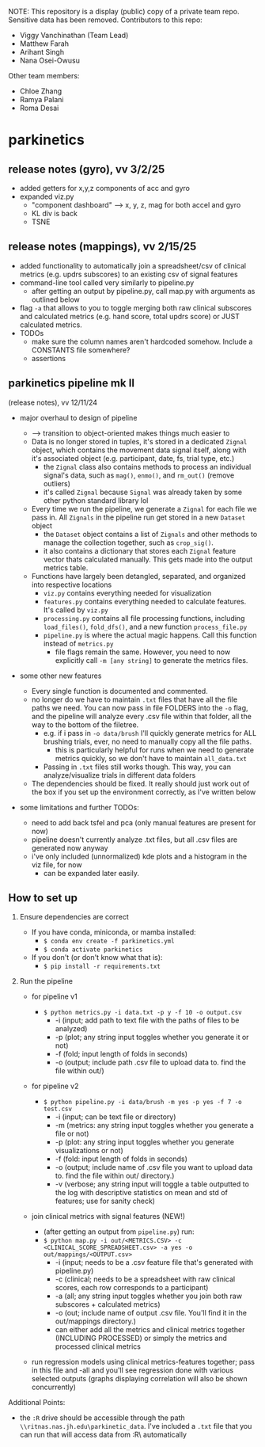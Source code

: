 NOTE: This repository is a display (public) copy of a private team repo. Sensitive data has been removed. Contributors to this repo:
* Viggy Vanchinathan (Team Lead)
* Matthew Farah
* Arihant Singh
* Nana Osei-Owusu

Other team members:
* Chloe Zhang
* Ramya Palani
* Roma Desai 

# parkinetics

## release notes (gyro), vv 3/2/25
* added getters for x,y,z components of acc and gyro
* expanded viz.py
    * "component dashboard" --> x, y, z, mag for both accel and gyro
    * KL div is back
    * TSNE
    
## release notes (mappings), vv 2/15/25
* added functionality to automatically join a spreadsheet/csv of clinical metrics (e.g. updrs subscores) to an existing csv of signal features
* command-line tool called very similarly to pipeline.py
    * after getting an output by pipeline.py, call map.py with arguments as outlined below
* flag `-a` that allows to you to toggle merging both raw clinical subscores and calculated metrics (e.g. hand score, total updrs score) or JUST calculated metrics.
* TODOs
    * make sure the column names aren't hardcoded somehow. Include a CONSTANTS file somewhere?
    * assertions

## parkinetics pipeline mk II 
(release notes), vv 12/11/24

* major overhaul to design of pipeline
    * --> transition to object-oriented makes things much easier to
    * Data is no longer stored in tuples, it's stored in a dedicated `Zignal` object, which contains the movement data signal itself, along with it's associated object (e.g. participant, date, fs, trial type, etc.)
        * the `Zignal` class also contains methods to process an individual signal's data, such as `mag()`, `enmo()`, and `rm_out()` (remove outliers)
        * it's called `Zignal` because `Signal` was already taken by some other python standard library lol
    * Every time we run the pipeline, we generate a `Zignal` for each file we pass in. All `Zignals`
    in the pipeline run get stored in a new `Dataset` object
        * the `Dataset` object contains a list of `Zignals` and other methods to manage the collection together, such as `crop_sig()`.
        * it also contains a dictionary that stores each `Zignal` feature vector thats calculated manually. This gets made into the output metrics table.
    * Functions have largely been detangled, separated, and organized into respective locations
        * `viz.py` contains everything needed for visualization
        * `features.py` contains everything needed to calculate features. It's called by `viz.py`
        * `processing.py` contains all file processing functions, including `load_files()`, `fold_dfs()`, and a new function `process_file.py`
        * `pipeline.py` is where the actual magic happens. Call this function instead of `metrics.py` 
            * file flags remain the same. However, you need to now explicitly call `-m [any string]` to generate the metrics files.

* some other new features
    * Every single function is documented and commented. 
    * no longer do we have to maintain `.txt` files that have all the file paths we need. You can now pass in file FOLDERS into the `-o` flag, and the pipeline will analyze every .csv file within that folder, all the way to the bottom of the filetree. 
        * e.g. if i pass in `-o data/brush` I'll quickly generate metrics for ALL brushing trials, ever, no need to manually copy all the file paths.
            * this is particularly helpful for runs when we need to generate metrics quickly, so we don't have to maintain `all_data.txt`
        * Passing in `.txt` files still works though. This way, you can analyze/visualize trials in different data folders
    * The dependencies should be fixed. It really should just work out of the box if you set up the environment correctly, as I've written below

* some limitations and further TODOs:
    * need to add back tsfel and pca (only manual features are present for now)
    * pipeline doesn't currently analyze .txt files, but all .csv files are generated now anyway
    * i've only included (unnormalized) kde plots and a histogram in the viz file, for now
        * can be expanded later easily.

## How to set up

1. Ensure dependencies are correct
    * If you have conda, miniconda, or mamba installed:
        * `$ conda env create -f parkinetics.yml`
        * `$ conda activate parkinetics`
    * If you don't (or don't know what that is):
        * `$ pip install -r requirements.txt`

2. Run the pipeline 
    * for pipeline v1
        * `$ python metrics.py -i data.txt -p y -f 10 -o output.csv`
            * -i (input; add path to text file with the paths of files to be analyzed)
            * -p (plot; any string input toggles whether you generate it or not)
            * -f (fold; input length of folds in seconds)
            * -o (output; include path .csv file to upload data to. find the file within out/)
    
    * for pipeline v2
        * `$ python pipeline.py -i data/brush -m yes -p yes -f 7 -o test.csv`
            * -i (input; can be text file or directory)
            * -m (metrics: any string input toggles whether you generate a file or not)
            * -p (plot: any string input toggles whether you generate visualizations or not)
            * -f (fold: input length of folds in seconds)
            * -o (output; include name of .csv file you want to upload data to. find the file within out/ directory.)
            * -v (verbose; any string input will toggle a table outputted to the log with descriptive statistics on mean and std of features; use for sanity check)

    * join clinical metrics with signal features (NEW!)
        * (after getting an output from `pipeline.py`) run:
        * `$ python map.py -i out/<METRICS.CSV> -c <CLINICAL_SCORE_SPREADSHEET.csv> -a yes -o out/mappings/<OUTPUT.csv>`
            * -i (input; needs to be a .csv feature file that's generated with pipeline.py)
            * -c (clinical; needs to be a spreadsheet with raw clinical scores, each row corresponds to a participant)
            * -a (all; any string input toggles whether you join both raw subscores + calculated metrics)
            * -o (out; include name of output .csv file. You'll find it in the out/mappings directory.)
            * can either add all the metrics and clinical metrics together (INCLUDING PROCESSED) or simply the metrics and processed 
            clinical metrics
    * run regression models using clinical metrics-features together; pass in this file and -all and you'll see regression done with
    various selected outputs (graphs displaying correlation will also be shown concurrently)

Additional Points:
* the `:R` drive should be accessible through the path `\\ritnas.nas.jh.edu\parkinetic_data`. I've included a `.txt` file that you can run that will access data from :R\ automatically
